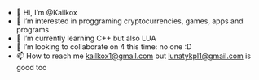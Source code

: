 - 👋 Hi, I’m @Kailkox
- 👀 I’m interested in proggraming cryptocurrencies, games, apps and programs
- 🌱 I’m currently learning C++ but also LUA
- 💞️ I’m looking to collaborate on 4 this time: no one :D
- 📫 How to reach me kailkox1@gmail.com but lunatykpl1@gmail.com is good too

<!---
Kailkox/Kailkox is a ✨ special ✨ repository because its `README.md` (this file) appears on your GitHub profile.
You can click the Preview link to take a look at your changes.
--->
